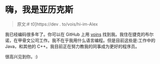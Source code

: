 # 嗨，我是亚历克斯

> 原文:# t0]https://dev . to/vois/hi-im-Alex

我已经编码很多年了。你可以在 GitHub 上用 [voins](https://github.com/voins) 找到我。我住在捷克的布尔诺，在甲骨文公司工作。我不在乎我用什么语言编程。但是目前这些是:工作中的 Java，和其他的 C++。我目前正在努力教我的同事成为更好的程序员。

很高兴见到你。:)